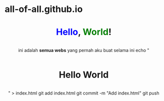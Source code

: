 # all-of-all.github.io
<!DOCTYPE html>
<html lang="en">
<head>
    <title>all of all</title>
    <style> h3 {
        margin-top: 10px; 
        display: inline-block; 
    }
    p {
        display: inline-block; 
    }</style>
</head>
<body>
    <center><h1><span style=color:blue ">Hello</span>,<span style=color:green "> World</span>!</h1>
        <p>ini adalah <strong>semua webs</strong> yang pernah aku buat selama ini</p>

        
</body>
</html>

echo "<h1>Hello World</h1>" > index.html

git add index.html
git commit -m "Add index.html"
git push
